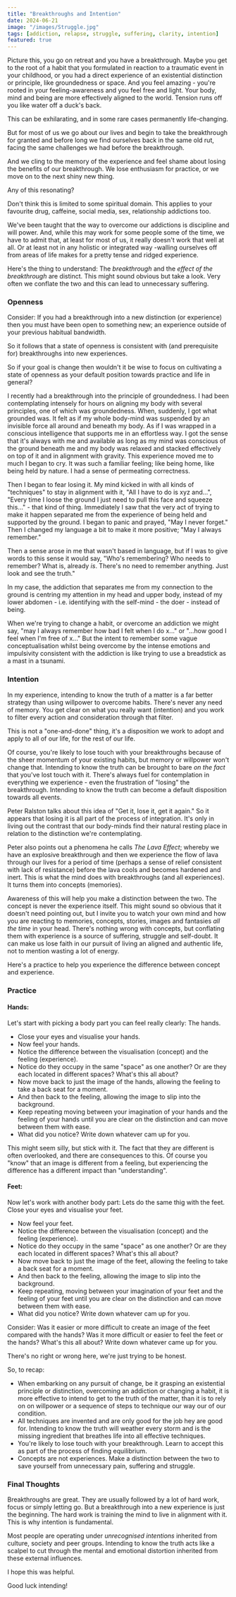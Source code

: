 ```yaml
---
title: "Breakthroughs and Intention"
date: 2024-06-21
image: "/images/Struggle.jpg"
tags: [addiction, relapse, struggle, suffering, clarity, intention]
featured: true
---
```



Picture this, you go on retreat and you have a breakthrough. Maybe you get to the root of a habit that you formulated in reaction to a traumatic event in your childhood, or you had a direct experience of an existential distinction or principle, like groundedness or space. And you feel amazing - you're rooted in your feeling-awareness and you feel free and light. Your body, mind and being are more effectively aligned to the world. Tension runs off you like water off a duck's back. 

This can be exhilarating, and in some rare cases permanently life-changing. 

But for most of us we go about our lives and begin to take the breakthrough for granted and before long we find ourselves back in the same old rut, facing the same challenges we had before the breakthrough. 

And we cling to the memory of the experience and feel shame about losing the benefits of our breakthrough. We lose enthusiasm for practice, or we move on to the next shiny new thing. 

Any of this resonating?

Don't think this is limited to some spiritual domain. This applies to your favourite drug, caffeine, social media, sex, relationship addictions too.

We've been taught that the way to overcome our addictions is discipline and will power. And, while this may work for some people some of the time, we have to admit that, at least for most of us, it really doesn't work that well at all. Or at least not in any holistic or integrated way -walling ourselves off from areas of life makes for a pretty tense and ridged experience. 

Here's the thing to understand: The *breakthrough* and the *effect of the breakthrough* are distinct. This might sound obvious but take a look. Very often we conflate the two and this can lead to unnecessary suffering. 

### Openness
Consider: If you had a breakthrough into a new distinction (or experience) then you must have been open to something new; an experience outside of your previous habitual bandwidth. 

So it follows that a state of openness is consistent with (and prerequisite for) breakthroughs into new experiences. 

So if your goal is change then wouldn't it be wise to focus on cultivating a state of openness as your default position towards practice and life in general?

I recently had a breakthrough into the principle of groundedness. I had been contemplating intensely for hours on aligning my body with several principles, one of which was groundedness. When, suddenly, I got what grounded was. It felt as if my whole body-mind was suspended by an invisible force all around and beneath my body. As if I was wrapped in a conscious intelligence that supports me in an effortless way. I got the sense that it's always with me and available as long as my mind was conscious of the ground beneath me and my body was relaxed and stacked effectively on top of it and in alignment with gravity. This experience moved me to much I began to cry. It was such a familiar feeling; like being home, like being held by nature. I had a sense of permeating correctness. 

Then I began to fear losing it. My mind kicked in with all kinds of "techniques" to stay in alignment with it, "All I have to do is xyz and...", "Every time I loose the ground I just need to pull this face and squeeze this..." - that kind of thing. Immediately I saw that the very act of trying to make it happen separated me from the experience of being held and supported by the ground. I began to panic and prayed, "May I never forget." Then I changed my language a bit to make it more positive; "May I always remember." 

Then a sense arose in me that wasn't based in language, but if I was to give words to this sense it would say, "Who's remembering? Who needs to remember? What is, already *is*. There's no need to remember anything. Just look and see the truth."

In my case, the addiction that separates me from my connection to the ground is centring my attention in my head and upper body, instead of my lower abdomen - i.e. identifying with the self-mind - the doer - instead of being.

When we're trying to change a habit, or overcome an addiction we might say, "may I always remember how bad I felt when I do x..." or "...how good I feel when I'm free of x..." But the intent to remember some vague conceptualisation whilst being overcome by the intense emotions and impulsivity consistent with the addiction is like trying to use a breadstick as a mast in a tsunami. 

### Intention
In my experience, intending to know the truth of a matter is a far better strategy than using willpower to overcome habits. There's never any need of memory. You get clear on what you really want (intention) and you work to filter every action and consideration through that filter. 

This is not a "one-and-done" thing, it's a disposition we work to adopt and apply to all of our life, for the rest of our life. 

Of course, you're likely to lose touch with your breakthroughs because of the sheer momentum of your existing habits, but memory or willpower won't change that. Intending to know the truth can be brought to bare *on the fact* that you've lost touch with it. There's always fuel for contemplation in everything we experience - even the frustration of "losing" the breakthrough. Intending to know the truth can become a default disposition towards all events.  

Peter Ralston talks about this idea of "Get it, lose it, get it again." So it appears that losing it is all part of the process of integration. It's only in living out the contrast that our body-minds find their natural resting place in relation to the distinction we're contemplating. 

Peter also points out a phenomena he calls *The Lava Effect*; whereby we have an explosive breakthrough and then we experience the flow of lava through our lives for a period of time (perhaps a sense of relief consistent with lack of resistance) before the lava cools and becomes hardened and inert. This is what the mind does with breakthroughs (and all experiences). It turns them into concepts (memories). 

Awareness of this will help you make a distinction between the two. The concept is never the experience itself. This might sound so obvious that it doesn't need pointing out, but I invite you to watch your own mind and how you are reacting to memories, concepts, stories, images and fantasies *all the time* in your head. There's nothing wrong with concepts, but conflating them with experience is a source of suffering, struggle and self-doubt. It can make us lose faith in our pursuit of living an aligned and authentic life, not to mention wasting a lot of energy. 

Here's a practice to help you experience the difference between concept and experience. 

### Practice
#### Hands:
Let's start with picking a body part you can feel really clearly: The hands.
- Close your eyes and visualise your hands. 
- Now feel your hands. 
- Notice the difference between the visualisation (concept) and the feeling (experience). 
- Notice do they occupy in the same "space" as one another? Or are they each located in different spaces? What's this all about?
- Now move back to just the image of the hands, allowing the feeling to take a back seat for a moment. 
- And then back to the feeling, allowing the image to slip into the background.
- Keep repeating moving between your imagination of your hands and the feeling of your hands until you are clear on the distinction and can move between them with ease. 
- What did you notice? Write down whatever cam up for you. 

This might seem silly, but stick with it. The fact that they are different is often overlooked, and there are consequences to this. Of course you "know" that an image is different from a feeling, but experiencing the difference has a different impact than "understanding". 

#### Feet:
Now let's work with another body part: Lets do the same thig with the feet. 
 Close your eyes and visualise your feet. 
- Now feel your feet. 
- Notice the difference between the visualisation (concept) and the feeling (experience). 
- Notice do they occupy in the same "space" as one another? Or are they each located in different spaces? What's this all about?
- Now move back to just the image of the feet, allowing the feeling to take a back seat for a moment. 
- And then back to the feeling, allowing the image to slip into the background.
- Keep repeating, moving between your imagination of your feet and the feeling of your feet until you are clear on the distinction and can move between them with ease. 
- What did you notice? Write down whatever cam up for you. 

Consider: Was it easier or more difficult to create an image of the feet compared with the hands? Was it more difficult or easier to feel the feet or the hands? What's this all about? Write down whatever came up for you. 

There's no right or wrong here, we're just trying to be honest. 

So, to recap:

- When embarking on any pursuit of change, be it grasping an existential principle or distinction, overcoming an addiction or changing a habit, it is more effective to intend to get to the truth of the matter, than it is to rely on on willpower or a sequence of steps to technique our way our of our condition. 
- All techniques are invented and are only good for the job hey are good for. Intending to know the truth will weather every storm and is the missing ingredient that breathes life into all effective techniques. 
- You're likely to lose touch with your breakthrough. Learn to accept this as part of the process of finding equilibrium. 
- Concepts are not experiences. Make a distinction between the two to save yourself from unnecessary pain, suffering and struggle. 

### Final Thoughts
Breakthroughs are great. They are usually followed by a lot of hard work, focus or simply letting go. But a breakthrough into a new experience is just the beginning. The hard work is training the mind to live in alignment with it. This is why intention is fundamental. 

Most people are operating under *unrecognised intentions* inherited from culture, society and peer groups. Intending to know the truth acts like a scalpel to cut through the mental and emotional distortion inherited from these external influences. 

I hope this was helpful. 

Good luck intending!
